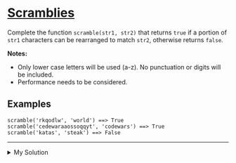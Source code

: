 # [Scramblies](https://www.codewars.com/kata/55c04b4cc56a697bb0000048)

Complete the function `scramble(str1, str2)` that returns `true` if a portion of `str1` characters can be rearranged to
match `str2`, otherwise returns `false`.

**Notes:**

- Only lower case letters will be used (a-z). No punctuation or digits will be included.
- Performance needs to be considered.

## Examples

    scramble('rkqodlw', 'world') ==> True
    scramble('cedewaraaossoqqyt', 'codewars') ==> True
    scramble('katas', 'steak') ==> False

---

<details><summary>My Solution</summary>

```js
function scramble(str1, str2) {
  if (str1.length < str2.length) return false
  const createMap = str => {
    const map = {}
    str.split('').forEach(v => {
      if (map[v]) map[v]++
      else map[v] = 1
    })
    return map
  }

  const map1 = createMap(str1)
  const map2 = createMap(str2)

  for (let key in map2) {
    if (!map1[key] || map1[key] < map2[key]) return false
  }

  return true
}
```

</details>
